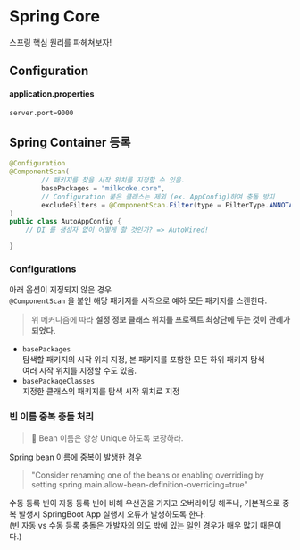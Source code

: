 # Spring Core
스프링 핵심 원리를 파헤쳐보자!


## Configuration
#### application.properties
```text
server.port=9000
```


## Spring Container 등록

```java
@Configuration
@ComponentScan(
        // 패키지를 찾을 시작 위치를 지정할 수 있음.
        basePackages = "milkcoke.core",
        // Configuration 붙은 클래스는 제외 (ex. AppConfig)하여 충돌 방지
        excludeFilters = @ComponentScan.Filter(type = FilterType.ANNOTATION, classes = Configuration.class)
)
public class AutoAppConfig {
    // DI 를 생성자 없이 어떻게 할 것인가? => AutoWired!

}

```

### Configurations
아래 옵션이 지정되지 않은 경우 \
`@ComponentScan` 을 붙인 해당 패키지를 시작으로 예하 모든 패키지를 스캔한다.

> 위 메커니즘에 따라 **설정 정보 클래스 위치를 프로젝트 최상단에 두는 것이 관례가 되었다.**

- `basePackages` \
탐색할 패키지의 시작 위치 지정, 본 패키지를 포함한 모든 하위 패키지 탐색 \
여러 시작 위치를 지정할 수도 있음.
- `basePackageClasses` \
지정한 클래스의 패키지를 탐색 시작 위치로 지정


### 빈 이름 중복 충돌 처리
> 📝 Bean 이름은 항상 Unique 하도록 보장하라.

Spring bean 이름에 중복이 발생한 경우
> "Consider renaming one of the beans or enabling overriding by setting spring.main.allow-bean-definition-overriding=true"

 수동 등록 빈이 자동 등록 빈에 비해 우선권을 가지고 오버라이딩 해주나, 기본적으로 중복 발생시 SpringBoot App 실행시 오류가 발생하도록 한다. \
(빈 자동 vs 수동 등록 충돌은 개발자의 의도 밖에 있는 일인 경우가 매우 많기 때문이다.)


